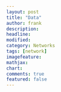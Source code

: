 ```yaml
---
layout: post
title: "Data"
author: frank
description:
headline:
modified:
category: Networks
tags: [network]
imagefeature: 
mathjax: 
chart: 
comments: true
featured: false
--- 
```

<div id="network"/>
<script>
                
var width = 960,
    height = 800;

var color = d3.scale.category20();

var force = d3.layout.force()
    .charge(-200)
    .linkDistance(190)
    .size([width, height]);

var svg = d3.select("#network").append("svg")
    .attr("width", width)
    .attr("height", height);

d3.json("/data/lina3..json", function(error, graph) {
  force
      .nodes(graph.nodes)
      .links(graph.links)
      .start();
  var link = svg.selectAll(".link")
      .data(graph.links)
    .enter().append("line")
      .attr("class", "link")
      .style("stroke-width", function(d) { return Math.sqrt(d.value); });

  var gnodes = svg.selectAll('g.gnode')
     .data(graph.nodes)
     .enter()
     .append('g')
     .classed('gnode', true);
    
  var node = gnodes.append("circle")
      .attr("class", "node")
      .attr("r", function(d) { return Math.sqrt(d.weight) + 5 })
      .style("fill", function(d) { return color(d.group); })
      .call(force.drag);

  var labels = gnodes.append("text")
      .text(function(d) { return d.name; });

  console.log(labels);
    
  force.on("tick", function() {
    link.attr("x1", function(d) { return d.source.x; })
        .attr("y1", function(d) { return d.source.y; })
        .attr("x2", function(d) { return d.target.x; })
        .attr("y2", function(d) { return d.target.y; });

    gnodes.attr("transform", function(d) {
        return 'translate(' + [d.x, d.y] + ')';
    });
  })
});
drawGraph(graph);
</script>